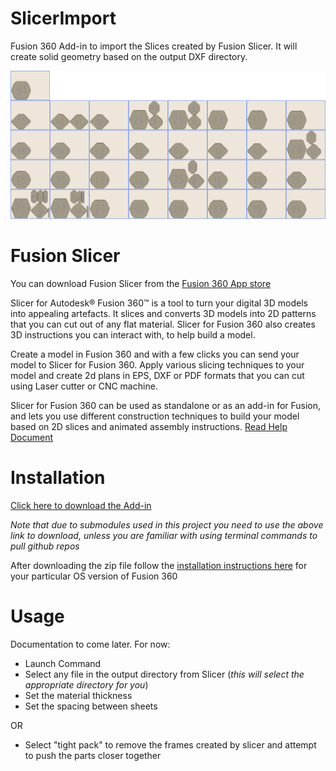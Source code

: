 # SlicerImport
Fusion 360 Add-in to import the Slices created by Fusion Slicer.  It will create solid geometry based on the output DXF directory.

![Slicer Import](./resources/cover_image.png)
# Fusion Slicer
You can download Fusion Slicer from the [Fusion 360 App store](https://apps.autodesk.com/FUSION/en/Detail/Index?id=8699194120463301363&appLang=en&os=Mac)

Slicer for Autodesk® Fusion 360™ is a tool to turn your digital 3D models into appealing artefacts. It slices and converts 3D models into 2D patterns that you can cut out of any flat material. Slicer for Fusion 360 also creates 3D instructions you can interact with, to help build a model.
 
Create a model in Fusion 360 and with a few clicks you can send your model to Slicer for Fusion 360. Apply various slicing techniques to your model and create 2d plans in EPS, DXF or PDF formats that you can cut using Laser cutter or CNC machine.
 
Slicer for Fusion 360 can be used as standalone or as an add-in for Fusion, and lets you use different construction techniques to build your model based on 2D slices and animated assembly instructions. 
[Read Help Document](https://apps.autodesk.com/FUSION/en/Detail/HelpDoc?appId=8699194120463301363&appLang=en&os=Mac)

# Installation
[Click here to download the Add-in](https://github.com/tapnair/SlicerImport/releases/download/0.2/SlicerImport_0_2.zip)

_Note that due to submodules used in this project you need to use the above link to download, unless you are familiar with using terminal commands to pull github repos_

After downloading the zip file follow the [installation instructions here](https://tapnair.github.io/installation.html) for your particular OS version of Fusion 360 


# Usage
Documentation to come later. For now:
 - Launch Command
 - Select any file in the output directory from Slicer (_this will select the appropriate directory for you_)
 - Set the material thickness
 - Set the spacing between sheets

OR

 - Select "tight pack" to remove the frames created by slicer and attempt to push the parts closer together


